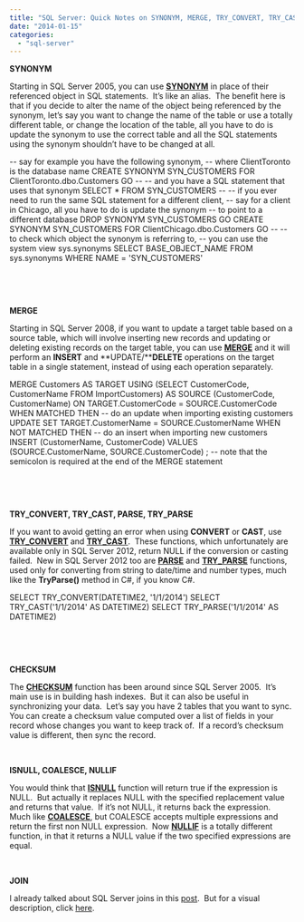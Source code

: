 ```yaml
---
title: "SQL Server: Quick Notes on SYNONYM, MERGE, TRY_CONVERT, TRY_CAST, PARSE, TRY_PARSE, CHECKSUM, ISNULL, COALESCE, NULLIF, and JOIN"
date: "2014-01-15"
categories: 
  - "sql-server"
---
```


**SYNONYM**

Starting in SQL Server 2005, you can use **[SYNONYM](http://msdn.microsoft.com/en-us/library/ms191230(v=sql.90).aspx)** in place of their referenced object in SQL statements.  It’s like an alias.  The benefit here is that if you decide to alter the name of the object being referenced by the synonym, let’s say you want to change the name of the table or use a totally different table, or change the location of the table, all you have to do is update the synonym to use the correct table and all the SQL statements using the synonym shouldn’t have to be changed at all.

\-- say for example you have the following synonym,
\-- where ClientToronto is the database name
CREATE SYNONYM SYN_CUSTOMERS FOR ClientToronto.dbo.Customers
GO
\-- 
\-- and you have a SQL statement that uses that synonym
SELECT * FROM SYN_CUSTOMERS
\-- 
\-- if you ever need to run the same SQL statement for a different client,
\-- say for a client in Chicago, all you have to do is update the synonym
\-- to point to a different database
DROP SYNONYM SYN_CUSTOMERS
GO
CREATE SYNONYM SYN_CUSTOMERS FOR ClientChicago.dbo.Customers
GO
\--
\-- to check which object the synonym is referring to, 
\-- you can use the system view sys.synonyms
SELECT BASE_OBJECT_NAME FROM sys.synonyms WHERE NAME = 'SYN_CUSTOMERS'

 

 

**MERGE**

Starting in SQL Server 2008, if you want to update a target table based on a source table, which will involve inserting new records and updating or deleting existing records on the target table, you can use **[MERGE](http://msdn.microsoft.com/en-us/library/bb510625(v=sql.105).aspx)** and it will perform an **INSERT** and **UPDATE/****DELETE** operations on the target table in a single statement, instead of using each operation separately.

MERGE Customers AS TARGET
USING (SELECT CustomerCode, CustomerName FROM ImportCustomers) 
    AS SOURCE (CustomerCode, CustomerName)
ON TARGET.CustomerCode = SOURCE.CustomerCode
WHEN MATCHED THEN 
    \-- do an update when importing existing customers
    UPDATE SET TARGET.CustomerName = SOURCE.CustomerName
WHEN NOT MATCHED THEN 
    \-- do an insert when importing new customers
    INSERT (CustomerName, CustomerCode)
    VALUES (SOURCE.CustomerName, SOURCE.CustomerCode)
; 
\-- note that the semicolon is required at the end of the MERGE statement

 

 

**TRY_CONVERT, TRY_CAST, PARSE, TRY_PARSE**

If you want to avoid getting an error when using **CONVERT** or **CAST**, use **[TRY_CONVERT](http://msdn.microsoft.com/en-us/library/hh230993.aspx)** and **[TRY_CAST](http://msdn.microsoft.com/en-us/library/hh974669.aspx)**.  These functions, which unfortunately are available only in SQL Server 2012, return NULL if the conversion or casting failed.  New in SQL Server 2012 too are **[PARSE](http://msdn.microsoft.com/en-us/library/hh213316.aspx)** and **[TRY_PARSE](http://msdn.microsoft.com/en-us/library/hh213126.aspx)** functions, used only for converting from string to date/time and number types, much like the **TryParse()** method in C#, if you know C#.

SELECT TRY_CONVERT(DATETIME2, '1/1/2014')
SELECT TRY_CAST('1/1/2014' AS DATETIME2)
SELECT TRY_PARSE('1/1/2014' AS DATETIME2)

 

 

**CHECKSUM**

The [**CHECKSUM**](http://msdn.microsoft.com/en-us/library/ms189788(v=sql.90).aspx) function has been around since SQL Server 2005.  It’s main use is in building hash indexes.  But it can also be useful in synchronizing your data.  Let’s say you have 2 tables that you want to sync.  You can create a checksum value computed over a list of fields in your record whose changes you want to keep track of.  If a record’s checksum value is different, then sync the record.

 

**ISNULL, COALESCE, NULLIF**

You would think that **[ISNULL](http://msdn.microsoft.com/en-us/library/ms184325(v=sql.90).aspx)** function will return true if the expression is NULL.  But actually it replaces NULL with the specified replacement value and returns that value.  If it’s not NULL, it returns back the expression.  Much like **[COALESCE](http://msdn.microsoft.com/en-us/library/ms190349(v=sql.90).aspx)**, but COALESCE accepts multiple expressions and return the first non NULL expression.  Now **[NULLIF](http://msdn.microsoft.com/en-us/library/ms177562(v=sql.90).aspx)** is a totally different function, in that it returns a NULL value if the two specified expressions are equal.

 

**JOIN**

I already talked about SQL Server joins in this [post](https://rodansotto.github.io/tech-blog/2007/05/05/sql-server-2005-joins-and-union.html).  But for a visual description, click [here](http://www.codeproject.com/KB/database/Visual_SQL_Joins/Visual_SQL_JOINS_orig.jpg).
